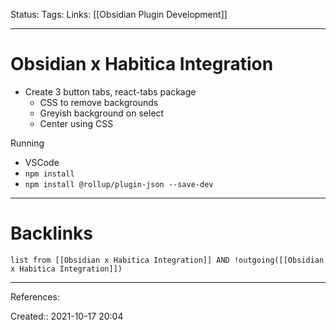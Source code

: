 Status: 
Tags: 
Links: [[Obsidian Plugin Development]]
___
# Obsidian x Habitica Integration
- Create 3 button tabs, react-tabs package
	- CSS to remove backgrounds
	- Greyish background on select
	- Center using CSS

Running
- VSCode
- `npm install`
- `npm install @rollup/plugin-json --save-dev`
___
# Backlinks
```dataview
list from [[Obsidian x Habitica Integration]] AND !outgoing([[Obsidian x Habitica Integration]])
```
___
References:

Created:: 2021-10-17 20:04
